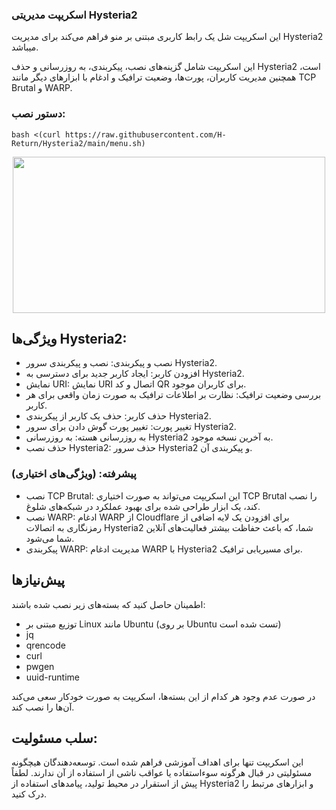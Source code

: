 ### اسکریپت مدیریتی Hysteria2

این اسکریپت شل یک رابط کاربری مبتنی بر منو فراهم می‌کند برای مدیریت Hysteria2 میباشد.

این اسکریپت شامل گزینه‌های نصب، پیکربندی، به روزرسانی و حذف Hysteria2 است، همچنین مدیریت کاربران، پورت‌ها، وضعیت ترافیک و ادغام با ابزارهای دیگر مانند TCP Brutal و WARP.

### دستور نصب:

```shell
bash <(curl https://raw.githubusercontent.com/H-Return/Hysteria2/main/menu.sh)
```

<p align="center">
<img src="https://github.com/ReturnFI/Hysteria2/assets/151555003/b1c7ab9f-7887-46fd-8e13-a7bfe9bf5990" width="500" height="250">
<p/>

## ویژگی‌ها Hysteria2:

- نصب و پیکربندی: نصب و پیکربندی سرور Hysteria2.
- افزودن کاربر: ایجاد کاربر جدید برای دسترسی به Hysteria2.
- نمایش URI: نمایش URI اتصال و کد QR برای کاربران موجود.
- بررسی وضعیت ترافیک: نظارت بر اطلاعات ترافیک به صورت زمان واقعی برای هر کاربر.
- حذف کاربر: حذف یک کاربر از پیکربندی Hysteria2.
- تغییر پورت: تغییر پورت‌ گوش‌ دادن برای سرور Hysteria2.
- به روزرسانی هسته: به روزرسانی Hysteria2 به آخرین نسخه موجود.
- حذف نصب Hysteria2: حذف سرور Hysteria2 و پیکربندی آن.
  
### پیشرفته: (ویژگی‌های اختیاری)
- نصب TCP Brutal: این اسکریپت می‌تواند به صورت اختیاری TCP Brutal را نصب کند، یک ابزار طراحی شده برای بهبود عملکرد در شبکه‌های شلوغ.
- نصب WARP: ادغام WARP از Cloudflare برای افزودن یک لایه اضافی از رمزنگاری به اتصالات Hysteria2 شما، که باعث حفاظت بیشتر فعالیت‌های آنلاین شما می‌شود.
- پیکربندی WARP: مدیریت ادغام WARP با Hysteria2 برای مسیریابی ترافیک.

## پیش‌نیازها
اطمینان حاصل کنید که بسته‌های زیر نصب شده باشند:

- توزیع مبتنی بر Linux مانند Ubuntu (بر روی Ubuntu تست شده است)
- jq
- qrencode
- curl
- pwgen
- uuid-runtime

در صورت عدم وجود هر کدام از این بسته‌ها، اسکریپت به صورت خودکار سعی می‌کند آن‌ها را نصب کند.

## سلب مسئولیت:
این اسکریپت تنها برای اهداف آموزشی فراهم شده است. توسعه‌دهندگان هیچگونه مسئولیتی در قبال هرگونه سوءاستفاده یا عواقب ناشی از استفاده از آن ندارند. لطفاً پیش از استقرار در محیط تولید، پیامدهای استفاده از Hysteria2 و ابزارهای مرتبط را درک کنید.
